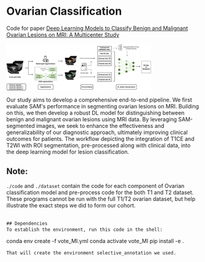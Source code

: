 # Ovarian Classification

Code for paper [Deep Learning Models to Classify Benign and Malignant Ovarian Lesions on MRI: A Multicenter Study]()

<img src="Pics/workflow.png" align="middle" width="75%">

Our study aims to develop a comprehensive end-to-end pipeline. We first evaluate SAM's performance in segmenting ovarian lesions on MRI. Building on this, we then develop a robust DL model for distinguishing between benign and malignant ovarian lesions using MRI data. By leveraging SAM-segmented images, we seek to enhance the effectiveness and generalizability of our diagnostic approach, ultimately improving clinical outcomes for patients. The workflow depicting the integration of T1CE and T2WI with ROI segmentation, pre-processed along with clinical data, into the deep learning model for lesion classification.

## Note:
```./code``` and ```./dataset``` contain the code for each component of Ovarian classification model and pre-process code for the both T1 and T2 dataset. These programs cannot be run with the full T1/T2 ovarian dataset, but help illustrate the exact steps we did to form our cohort.

```./3.	T1-2 classification model-with-clinical-dymlp-dual'' contains the model weights for the ovarian classification model. See the respective README.md in the subfolder to see how to run each component.

## Dependencies
To establish the environment, run this code in the shell:
```
conda env create -f vote_MI.yml
conda activate vote_MI
pip install -e .
```
That will create the environment selective_annotation we used.

